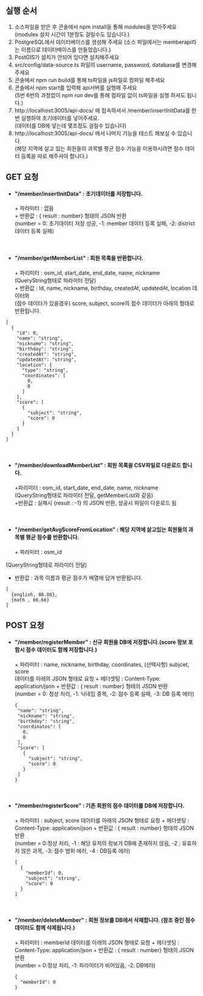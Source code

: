 ## 실행 순서
1. 소스파일을 받은 후 콘솔에서 npm install을 통해 modules을 받아주세요
</br> (modules 설치 시간이 1분정도 걸릴수도 있습니다.)
2. PostgreSQL에서 데이터베이스를 생성해 주세요 (소스 파일에서는 memberapi라는 이름으로 데이터베이스를 만들었습니다.)
3. PostGIS가 설치가 안되어 있다면 설치해주세요
4. src/config/data-source.ts 파일의 username, password, database를 변경해 주세요
5. 콘솔에서 npm run build를 통해 ts파일을 js파일로 컴파일 해주세요  
6. 콘솔에서 npm start를 입력해 api서버를 실행해 주세요
   </br>(5번 6번의 과정없이 npm run dev를 통해 컴파일 없이 ts파일을 실행 하셔도 됩니다.)
7. http://localhost:3005/api-docs/ 에 접속하셔서 /member/insertInitData를 한번 실행하여 초기데이터를 넣어주세요.
  </br>(데이터를 DB에 넣는데 몇초정도 걸릴수 있습니다)
8. http://localhost:3005/api-docs/ 에서 나머지 기능을 테스트 해보실 수 있습니다.
</br>(해당 지역에 살고 있는 회원들의 과목별 평균 점수 기능을 이용하시려면 점수 데이터 등록을 따로 해주셔야 합니다.)


## GET 요청
* <h4>"/member/insertInitData" : 초기데이터를 저장합니다.</h4>
  + 파라미터 : 없음</br>
  + 반환값 : { result : number} 형태의 JSON 반환</br>
    (number = 0: 초기데이터 저장 성공, -1: member 데이터 등록 실패, -2: district 데이터 등록 실패)
</br>

* <h4>"/member/getMemberList" : 회원 목록을 반환합니다.</h4>
  + 파리미터 : osm_id, start_date, end_date, name, nickname</br>
    (QueryString형태로 파라미터 전달)</br>
  + 반환값 : Id, name, nickname, birthday, createdAt, updatedAt, location 데이터와 </br>(점수 데이터가 있을경우) score, subject, score의 점수 데이터가 아래의 형태로 반환됩니다.</br>
```
[
  {
    "id": 0,
    "name": "string",
    "nickname": "string",
    "birthday": "string",
    "createdAt": "string",
    "updatedAt": "string",
    "location": {
      "type": "string",
      "coordinates": [
        0,
        0
      ]
    },
    "score": [
      {
        "subject": "string",
        "score": 0
      }
    ]
  }
]
```
</br>

* <h4>"/member/downloadMemberList" : 회원 목록을 CSV파일로 다운로드 합니다.</h4>
  +파리미터 : osm_id, start_date, end_date, name, nickname</br>
    (QueryString형태로 파라미터 전달, getMemberList와 같음)</br>
  +반환값 : 실패시 {result : -1} 의 JSON 반환, 성공시 파일이 다운로드 됨

</br>

* <h4>"/member/getAvgScoreFromLocation" : 해당 지역에 살고있는 회원들의 과목별 평균 점수를 반환합니다. </h4>
  + 파라미터 : osm_id</br>
(QueryString형태로 파라미터 전달)</br>
  + 반환값 : 과목 이름과 평균 점수가 배열에 담겨 반환됩니다.</br>
  
  ```
  [
    {english, 88.88},
    {math , 66.66}
  ]
  ```

## POST 요청

* <h4>"/member/registerMember" : 신규 회원을 DB에 저장합니다.(score 정보 포함시 점수 데이터도 함께 저장합니다.)</h4>
  + 파라미터 : name, nickname, birthday, coordinates, (선택사항) subjcet, score</br> 데이터를 아래의 JSON 형태로 요청
  + 헤더셋팅 : Content-Type: application/json
  + 반환값 : { result : number} 형태의 JSON 반환 </br>
  (number = 0: 정상 처리, -1: 닉네임 중복, -2: 점수 등록 실패, -3: DB 등록 에러)</br>
  
   ```
  {
    "name": "string",
    "nickname": "string",
    "birthday": "string",
    "coordinates": [
      0,
      0
    ],
    "score": [
      {
        "subject": "string",
        "score": 0
      }
    ]
  }
   ```
   </br>
* <h4>"/member/registerScore" : 기존 회원의 점수 데이터를 DB에 저장합니다. </h4>
  + 파라미터 : subject, score 데이터를 아래의 JSON 형태로 요청
  + 헤더셋팅 : Content-Type: application/json
  + 반환값 : { result : number} 형태의 JSON 반환</br>
    (number = 0:정상 처리, -1 : 해당 유저의 정보가 DB에 존재하지 않음, -2 : 유효하지 않은 과목, -3: 점수 범위 에러, -4 : DB등록 에러)</br>
    
  ```
  [
    {
      "memberId": 0,
      "subject": "string",
      "score": 0
    }
  ]
  ```
  </br>
* <h4>"/member/deleteMember" : 회원 정보를 DB에서 삭제합니다. (참조 중인 점수 데이터도 함께 삭제됩니다.) </h4>
  + 파라미터 : memberId 데이터를 아래의 JSON 형태로 요청
  + 헤더셋팅 : Content-Type: application/json
  + 반환값 : { result : number} 형태의 JSON 반환</br>
    (number = 0:정상 처리, -1: 파라미터가 비어있음, -2: DB에러)</br>
    
  ```
  {
    "memberId": 0
  }
  ```
